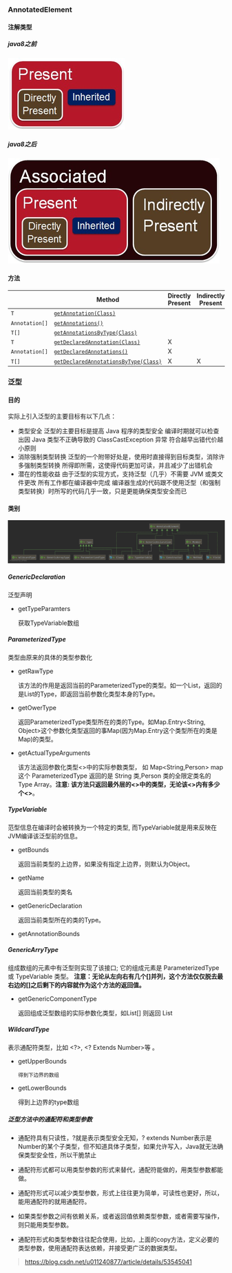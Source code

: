 ### AnnotatedElement

#### 注解类型

##### java8之前

<img src="../../imgs/annotation-prior-java8.jpg">

##### java8之后

<img src="../../imgs/annotation-since-java8.jpg">

#### 方法

|                | Method                                                       | Directly Present | Indirectly Present | Present | Associated |
| -------------- | ------------------------------------------------------------ | ---------------- | ------------------ | ------- | ---------- |
| `T`            | [`getAnnotation(Class)`](https://www.blogger.com/java/lang/reflect/AnnotatedElement.html#getAnnotation-java.lang.Class-) |                  |                    | X       |            |
| `Annotation[]` | [`getAnnotations()`](https://www.blogger.com/java/lang/reflect/AnnotatedElement.html#getAnnotations--) |                  |                    | X       |            |
| `T[]`          | [`getAnnotationsByType(Class)`](https://www.blogger.com/java/lang/reflect/AnnotatedElement.html#getAnnotationsByType-java.lang.Class-) |                  |                    |         | X          |
| `T`            | [`getDeclaredAnnotation(Class)`](https://www.blogger.com/java/lang/reflect/AnnotatedElement.html#getDeclaredAnnotation-java.lang.Class-) | X                |                    |         |            |
| `Annotation[]` | [`getDeclaredAnnotations()`](https://www.blogger.com/java/lang/reflect/AnnotatedElement.html#getDeclaredAnnotations--) | X                |                    |         |            |
| `T[]`          | [`getDeclaredAnnotationsByType(Class)`](https://www.blogger.com/java/lang/reflect/AnnotatedElement.html#getDeclaredAnnotationsByType-java.lang.Class-) | X                | X                  |         |            |

### 泛型

#### 目的

实际上引入泛型的主要目标有以下几点：

- 类型安全
    泛型的主要目标是提高 Java 程序的类型安全
    编译时期就可以检查出因 Java 类型不正确导致的 ClassCastException 异常
    符合越早出错代价越小原则
- 消除强制类型转换
    泛型的一个附带好处是，使用时直接得到目标类型，消除许多强制类型转换
    所得即所需，这使得代码更加可读，并且减少了出错机会
- 潜在的性能收益
    由于泛型的实现方式，支持泛型（几乎）不需要 JVM 或类文件更改
    所有工作都在编译器中完成
    编译器生成的代码跟不使用泛型（和强制类型转换）时所写的代码几乎一致，只是更能确保类型安全而已

#### 类别

<img src="../../imgs/type.png">

##### GenericDeclaration

泛型声明

- getTypeParamters

    获取TypeVariable数组

##### ParameterizedType

 类型由原来的具体的类型参数化 

- getRawType

     该方法的作用是返回当前的ParameterizedType的类型。如一个List，返回的是List的Type，即返回当前参数化类型本身的Type。 

- getOwerType

     返回ParameterizedType类型所在的类的Type。如Map.Entry<String, Object>这个参数化类型返回的事Map(因为Map.Entry这个类型所在的类是Map)的类型。 

- getActualTypeArguments

    该方法返回参数化类型<>中的实际参数类型， 如 Map<String,Person> map 这个 ParameterizedType 返回的是 String 类,Person 类的全限定类名的 Type Array。**注意: 该方法只返回最外层的<>中的类型，无论该<>内有多少个<>**。
##### TypeVariable

 范型信息在编译时会被转换为一个特定的类型, 而TypeVariable就是用来反映在JVM编译该泛型前的信息。 

- getBounds

     返回当前类型的上边界，如果没有指定上边界，则默认为Object。 

-   getName

     返回当前类型的类名 

- getGenericDeclaration

     返回当前类型所在的类的Type。 

- getAnnotationBounds

##### GenericArryType

 组成数组的元素中有泛型则实现了该接口; 它的组成元素是 ParameterizedType 或 TypeVariable 类型。  **注意：无论从左向右有几个[]并列，这个方法仅仅脱去最右边的[]之后剩下的内容就作为这个方法的返回值。** 

- getGenericComponentType

     返回组成泛型数组的实际参数化类型，如List[] 则返回 List 

##### WildcardType

 表示通配符类型，比如 <?>, <? Extends Number>等 。

- getUpperBounds

      得到下边界的数组 

- getLowerBounds

     得到上边界的type数组 

##### 泛型方法中的通配符和类型参数

- 通配符具有只读性，?就是表示类型安全无知，? extends Number表示是Number的某个子类型，但不知道具体子类型，如果允许写入，Java就无法确保类型安全性，所以干脆禁止 

- 通配符形式都可以用类型参数的形式来替代，通配符能做的，用类型参数都能做。
- 通配符形式可以减少类型参数，形式上往往更为简单，可读性也更好，所以，能用通配符的就用通配符。
- 如果类型参数之间有依赖关系，或者返回值依赖类型参数，或者需要写操作，则只能用类型参数。
- 通配符形式和类型参数往往配合使用，比如，上面的copy方法，定义必要的类型参数，使用通配符表达依赖，并接受更广泛的数据类型。

> https://blog.csdn.net/u011240877/article/details/53545041 
